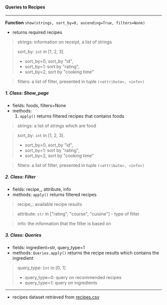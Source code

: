 #### Queries to Recipes
 
----------------------------------------------------------------

**Function** `show(strings, sort_by=0, ascending=True, filters=None)`
- returns required recipes 

> strings: information on receipt, a list of strings

> sort_by: `int` in [1, 2, 3]. 
> - sort_by=0, sort_by "id",
> - sort_by=1: sort by "rating",
> - sort_by=2, sort by "cooking time"

> filters: a list of filter, presented in tuple `(<attribute>, <info>)`


##### 1. Class: Show_page
* fields: foods,  filters=None
* methods: 
   1.  `apply()` returns filtered recipes that contains foods


> strings: a list of strings which are food

> sort_by: `int` in [1, 2, 3]. 
> - sort_by=0, sort_by "id",
> - sort_by=1: sort by "rating",
> - sort_by=2, sort by "cooking time"

> filters: a list of filter, presented in tuple `(<attribute>, <info>)`

##### 2. Class: Filter
* fields:  recipe_, attribute, info
* methods: 
    `apply()` returns filtered recipes


> recipe_: available recipe results

> attribute: `str` in ["rating", "course", "cuisine"] - type of filter

> info: the information that the filter is based on

##### 3. Class: Queries
* fields: ingredient=str, query_type=1
* methods: 
    `Queries.apply()` returns the recipe results which contains the ingredient
> query_type: `Int` in [0, 1]
> - query_type=0: query on recommended recipes
> - query_type=1: query on ingredients

-----------------


* recipes dataset retrieved from [recipes.csv](https://www.kaggle.com/ajitrajput/foodrecipes)
